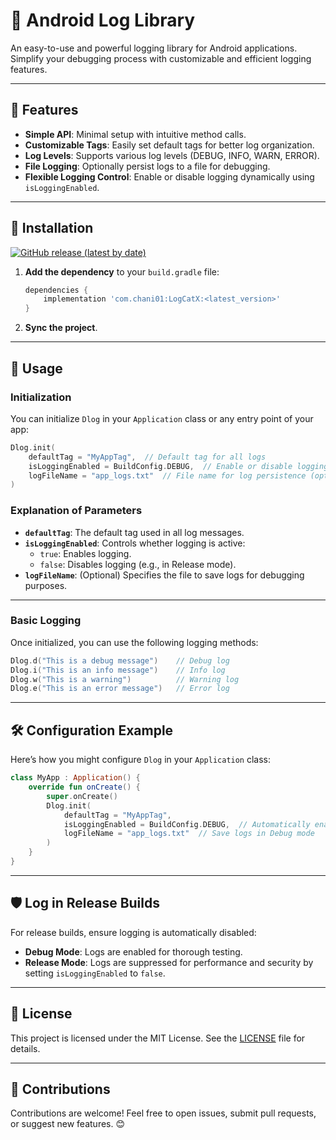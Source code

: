 # 📘 Android Log Library

An easy-to-use and powerful logging library for Android applications. Simplify your debugging process with customizable and efficient logging features.

---

## 🌟 Features
- **Simple API**: Minimal setup with intuitive method calls.
- **Customizable Tags**: Easily set default tags for better log organization.
- **Log Levels**: Supports various log levels (DEBUG, INFO, WARN, ERROR).
- **File Logging**: Optionally persist logs to a file for debugging.
- **Flexible Logging Control**: Enable or disable logging dynamically using `isLoggingEnabled`.

---

## 🚀 Installation

[![GitHub release (latest by date)](https://img.shields.io/github/v/release/chani01/LogCatX?label=Latest%20Version)](https://github.com/chani01/LogCatX/releases)

1. **Add the dependency** to your `build.gradle` file:
   ```gradle
   dependencies {
       implementation 'com.chani01:LogCatX:<latest_version>'
   }
   ```

2. **Sync the project**.

---

## 📖 Usage

### Initialization
You can initialize `Dlog` in your `Application` class or any entry point of your app:

```kotlin
Dlog.init(
    defaultTag = "MyAppTag",  // Default tag for all logs
    isLoggingEnabled = BuildConfig.DEBUG,  // Enable or disable logging dynamically
    logFileName = "app_logs.txt"  // File name for log persistence (optional)
)
```

### Explanation of Parameters
- **`defaultTag`**: The default tag used in all log messages.
- **`isLoggingEnabled`**: Controls whether logging is active:
  - `true`: Enables logging.
  - `false`: Disables logging (e.g., in Release mode).
- **`logFileName`**: (Optional) Specifies the file to save logs for debugging purposes.

---

### Basic Logging
Once initialized, you can use the following logging methods:

```kotlin
Dlog.d("This is a debug message")    // Debug log
Dlog.i("This is an info message")    // Info log
Dlog.w("This is a warning")          // Warning log
Dlog.e("This is an error message")   // Error log
```

---


## 🛠 Configuration Example

Here’s how you might configure `Dlog` in your `Application` class:

```kotlin
class MyApp : Application() {
    override fun onCreate() {
        super.onCreate()
        Dlog.init(
            defaultTag = "MyAppTag",
            isLoggingEnabled = BuildConfig.DEBUG,  // Automatically enable or disable logging
            logFileName = "app_logs.txt"  // Save logs in Debug mode
        )
    }
}
```


---

## 🛡️ Log in Release Builds

For release builds, ensure logging is automatically disabled:
- **Debug Mode**: Logs are enabled for thorough testing.
- **Release Mode**: Logs are suppressed for performance and security by setting `isLoggingEnabled` to `false`.

---

## 📄 License

This project is licensed under the MIT License. See the [LICENSE](LICENSE) file for details.

---

## 🙌 Contributions

Contributions are welcome! Feel free to open issues, submit pull requests, or suggest new features. 😊
